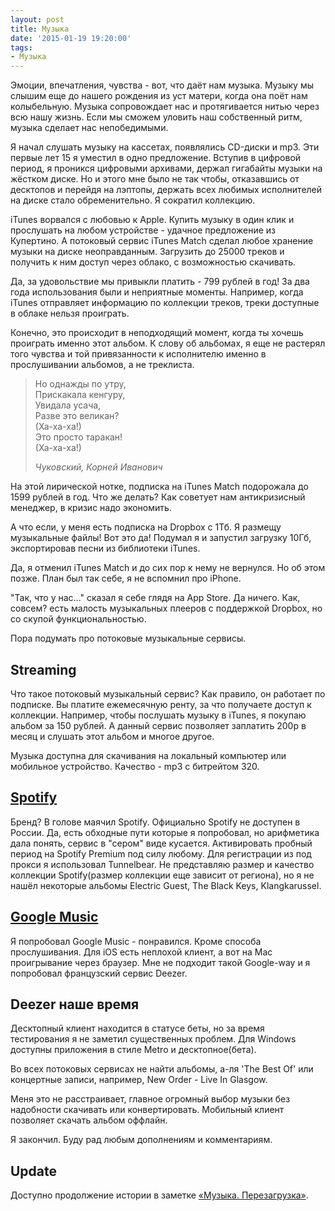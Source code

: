 ```yaml
---
layout: post
title: Музыка
date: '2015-01-19 19:20:00'
tags:
- Музыка
---
```


Эмоции, впечатления, чувства - вот, что даёт нам музыка. Музыку мы слышим еще до нашего рождения из уст матери, когда она поёт нам колыбельную. Музыка сопровождает нас и протягивается нитью через всю нашу жизнь. Если мы сможем уловить наш собственный ритм, музыка сделает нас непобедимыми. 

Я начал слушать музыку на кассетах, появлялись CD-диски и mp3. Эти первые лет 15 я уместил в одно предложение. Вступив в цифровой период, я проникся цифровыми архивами, держал гигабайты музыки на жёстком диске. Но и этого мне было не так чтобы, отказавшись от десктопов и перейдя на лэптопы, держать всех любимых исполнителей на диске стало обременительно. Я сократил коллекцию. 

iTunes ворвался с любовью к Apple. Купить музыку в один клик и прослушать на любом устройстве - удачное предложение из Купертино. А потоковый сервис iTunes Match сделал любое хранение музыки на диске неоправданным. Загрузить до 25000 треков и получить к ним доступ через облако, с возможностью скачивать. 

Да, за удовольствие мы привыкли платить - 799 рублей в год! За два года использования были и неприятные моменты. Например, когда iTunes отправляет информацию по коллекции треков, треки доступные в облаке нельзя проиграть. 

Конечно, это происходит в неподходящий момент, когда ты хочешь проиграть именно этот альбом. К слову об альбомах, я еще не растерял того чувства и той привязанности к исполнителю именно в прослушивании альбомов, а не треклиста.

<blockquote>
<p>
Но однажды по утру, <br>
Прискакала кенгуру, <br>
Увидала усача, <br>
Разве это великан? <br>
(Ха-ха-ха!)<br>
Это просто таракан!<br>
(Ха-ха-ха!)<br>
</p>
<footer><cite title="Чуковский, Корней Иванович">Чуковский, Корней Иванович</cite></footer>
</blockquote>


На этой лирической нотке, подписка на iTunes Match подорожала до 1599 рублей в год. Что же делать? Как советует нам антикризисный менеджер, в кризис надо экономить. 

А что если, у меня есть подписка на Dropbox c 1Тб. Я размещу музыкальные файлы! Вот это да! Подумал я и запустил загрузку 10Гб, экспортировав песни из библиотеки iTunes. 

Да, я отменил iTunes Match и до сих пор к нему не вернулся. Но об этом позже. План был так себе, я не вспомнил про iPhone. 

"Так, что у нас..." сказал я себе глядя на App Store. Да ничего. Как, совсем? есть малость музыкальных плееров с поддержкой Dropbox, но со скупой функциональностью. 

Пора подумать про потоковые музыкальные сервисы.

## Streaming
Что такое потоковый музыкальный сервис? Как правило, он работает по подписке. Вы платите ежемесячную ренту, за что получаете доступ к коллекции. Например, чтобы послушать музыку в iTunes, я покупаю альбом за 150 рублей. А данный сервис позволяет заплатить 200р в месяц и слушать этот альбом и многое другое. 

Музыка доступна для скачивания на локальный компьютер или мобильное устройство. Качество - mp3 с битрейтом 320.


## [Spotify](https://www.spotify.com)
Бренд? В голове маячил Spotify. Официально Spotify не доступен в России. Да, есть обходные пути которые я попробовал, но арифметика дала понять, сервис в "сером" виде кусается. Активировать пробный период на Spotify Premium под силу любому. Для регистрации из под прокси я использовал Tunnelbear. Не представляю размер и качество коллекции Spotify(размер коллекции еще зависит от региона), но я не нашёл некоторые альбомы Electric Guest, The Black Keys, Klangkarussel.

## [Google Music](https://music.google.com)
Я попробовал Google Music - понравился. Кроме способа прослушивания. Для iOS есть неплохой клиент, а вот на Mac проигрывание через браузер. Мне не подходит такой Google-way и я попробовал французский сервис Deezer.

## Deezer наше время
Десктопный клиент находится в статусе беты, но за время тестирования я не заметил существенных проблем. Для Windows доступны приложения в стиле Metro и десктопное(бета). 

Во всех потоковых сервисах не найти альбомы, а-ля 'The Best Of' или концертные записи, например, New Order - Live In Glasgow. 

Меня это не расстраивает, главное огромный выбор музыки без надобности скачивать или конвертировать. Мобильный клиент позволяет скачать альбом оффлайн.

Я закончил. Буду рад любым дополнениям и комментариям.

## Update
Доступно продолжение истории в заметке [«Музыка. Перезагрузка»](http://pavel.miroshnichen.co/2015/10/19/music-reloaded/).
